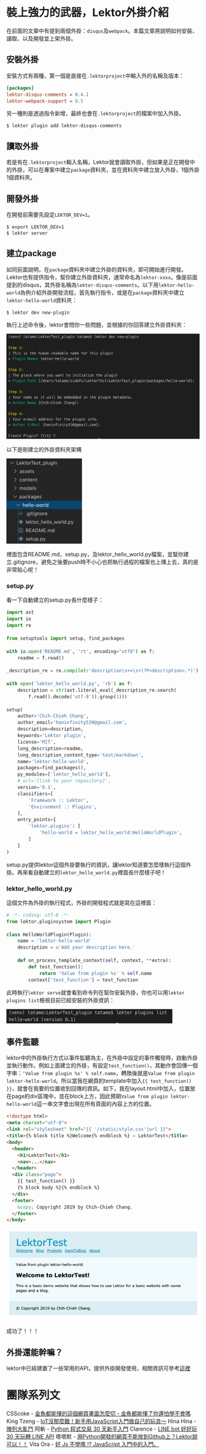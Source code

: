 # 裝上強力的武器，Lektor外掛介紹

在前面的文章中有提到兩個外掛：`disqus`及`webpack`。本篇文章將說明如何安裝、讀取、以及開發並上架外掛。

## 安裝外掛

安裝方式有兩種，第一個是直接在`.lektorproject`中輸入外的名稱及版本：

```ini
[packages]
lektor-disqus-comments = 0.4.1
lektor-webpack-support = 0.5
```

另一種則是透過指令新增，最終也會在`.lektorproject`的檔案中加入外掛。

```
$ lektor plugin add lektor-disqus-comments
```

## 讀取外掛

若是有在`.lektorproject`輸入名稱，Lektor就會讀取外掛，但如果是正在開發中的外掛，可以在專案中建立`package`資料夾，並在資料夾中建立放入外掛，1個外掛1個資料夾。

## 開發外掛

在開發前需要先設定`LEKTOR_DEV=1`。

```
$ export LEKTOR_DEV=1
$ lektor server
```

## 建立package

如同前面說明，在`package`資料夾中建立外掛的資料夾，即可開始進行開發。Lektor也有提供指令，幫你建立外掛資料夾，通常命名為`lektor-xxxx`。像是前面提到的disqus，其外掛名稱為`lektor-disqus-comments`。以下用`lektor-hello-world`為例介紹外掛開發流程，首先執行指令，或是在`package`資料夾中建立`lektor-hello-world`資料夾：

```
$ lektor dev new-plugin
```

執行上述命令後，lektor會問你一些問題，並根據的你回答建立外掛資料夾：

![image-20191006163057657](../assets/image-20191006163057657.png)

以下是剛建立的外掛資料夾架構

![image-20191006163150139](../assets/image-20191006163150139.png)

裡面包含README.md，setup.py，及lektor_hello_world.py檔案，並幫你建立.gitignore，避免之後要push時不小心也把執行過程的檔案也上傳上去，真的是非常貼心呢！

### setup.py

看一下自動建立的setup.py長什麼樣子：

```python
import ast
import io
import re

from setuptools import setup, find_packages

with io.open('README.md', 'rt', encoding="utf8") as f:
    readme = f.read()

_description_re = re.compile(r'description\s+=\s+(?P<description>.*)')

with open('lektor_hello_world.py', 'rb') as f:
    description = str(ast.literal_eval(_description_re.search(
        f.read().decode('utf-8')).group(1)))

setup(
    author='Chih-Chieh Chang',
    author_email='haninfinity530@gmail.com',
    description=description,
    keywords='Lektor plugin',
    license='MIT',
    long_description=readme,
    long_description_content_type='text/markdown',
    name='lektor-hello-world',
    packages=find_packages(),
    py_modules=['lektor_hello_world'],
    # url='[link to your repository]',
    version='0.1',
    classifiers=[
        'Framework :: Lektor',
        'Environment :: Plugins',
    ],
    entry_points={
        'lektor.plugins': [
            'hello-world = lektor_hello_world:HelloWorldPlugin',
        ]
    }
)
```

setup.py提供lektor這個外掛要執行的資訊，讓lektor知道要怎麼樣執行這個外掛。再來看自動建立的`lektor_hello_world.py`裡面長什麼樣子吧！

### lektor_hello_world.py

這個文件為外掛的執行程式，外掛的開發程式就是寫在這裡面：

```python
# -*- coding: utf-8 -*-
from lektor.pluginsystem import Plugin

class HelloWorldPlugin(Plugin):
    name = 'lektor-hello-world'
    description = u'Add your description here.'

    def on_process_template_context(self, context, **extra):
        def test_function():
            return 'Value from plugin %s' % self.name
        context['test_function'] = test_function
```

此時執行`lektor serve`就會看到命令列在幫你安裝外掛，你也可以用`lektor plugins list`檢視目前已經安裝的外掛資訊：

![image-20191007010917667](../assets/image-20191007010917667.png)

## 事件監聽

lektor中的外掛執行方式以事件監聽為主，在外掛中設定的事件觸發時，啟動外掛並執行動作。例如上面建立的外掛，有設定`test_function()`，其動作會回傳一個字串：`'Value from plugin %s' % self.name`，轉換後就是`Value from plugin lektor-hello-world`。所以當我在網頁的template中加入```{{ test_function() }}```，就會在我要的位置收到回傳的資訊。如下，我在layout.html中加入，位置放在page的div區塊中，並在block上方，因此預期`Value from plugin lektor-hello-world`這一串文字會出現在所有頁面的內容上方的位置。

```html
<!doctype html>
<meta charset="utf-8">
<link rel="stylesheet" href="{{ '/static/style.css'|url }}">
<title>{% block title %}Welcome{% endblock %} — LektorTest</title>
<body>
  <header>
    <h1>LektorTest</h1>
    <nav>...</nav>
  </header>
  <div class="page">
    {{ test_function() }}
    {% block body %}{% endblock %}
  </div>
  <footer>
    &copy; Copyright 2019 by Chih-Chieh Chang.
  </footer>
</body>
```

![image-20191007012151308](../assets/image-20191007012151308.png)

成功了！！！

## 外掛還能幹嘛？

lektor中已經建置了一些常用的API，提供外掛開發使用，相關資訊可參考[這裡](https://www.getlektor.com/docs/api/plugins/)

# 團隊系列文

CSScoke - [金魚都能懂的這個網頁畫面怎麼切 - 金魚都能懂了你還怕學不會嗎](https://ithelp.ithome.com.tw/users/20112550/ironman/2623)
King Tzeng - [IoT沒那麼難！新手用JavaScript入門做自己的玩具～](https://ithelp.ithome.com.tw/users/20103130/ironman/2125)
Hina Hina - [陣列大亂鬥](https://ithelp.ithome.com.tw/users/20120000/ironman/2256) 
阿斬 - [Python 程式交易 30 天新手入門](https://ithelp.ithome.com.tw/users/20120536/ironman/2571)
Clarence - [LINE bot 好好玩 30 天玩轉 LINE API](https://ithelp.ithome.com.tw/users/20117701/ironman/2634)
塔塔默 - [用Python開發的網頁不能放到Github上？Lektor說可以！！](https://ithelp.ithome.com.tw/users/20112552/ironman/2735)
Vita Ora - [好 Js 不學嗎 !? JavaScript 入門中的入門。](https://ithelp.ithome.com.tw/users/20112656/ironman/2782)